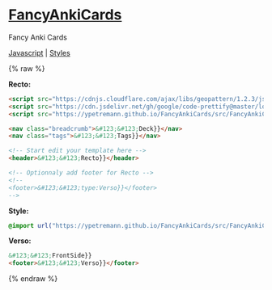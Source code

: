 # [FancyAnkiCards](https://ypetremann.github.io/FancyAnkiCards/)
Fancy Anki Cards

[Javascript](src/FancyAnkiCards.js) | [Styles](src/FancyAnkiCards.css)

{% raw %}

**Recto:**
```html
<script src="https://cdnjs.cloudflare.com/ajax/libs/geopattern/1.2.3/js/geopattern.min.js"></script>
<script src="https://cdn.jsdelivr.net/gh/google/code-prettify@master/loader/run_prettify.js"></script>
<script src="https://ypetremann.github.io/FancyAnkiCards/src/FancyAnkiCards.js"></script>

<nav class="breadcrumb">&#123;&#123;Deck}}</nav>
<nav class="tags">&#123;&#123;Tags}}</nav>

<!-- Start edit your template here -->
<header>&#123;&#123;Recto}}</header>

<!-- Optionnaly add footer for Recto -->
<!--
<footer>&#123;&#123;type:Verso}}</footer>
-->
```

**Style:**
```css
@import url("https://ypetremann.github.io/FancyAnkiCards/src/FancyAnkiCards.css");
```

**Verso:**
```html
&#123;&#123;FrontSide}}
<footer>&#123;&#123;Verso}}</footer>
```
{% endraw %}
